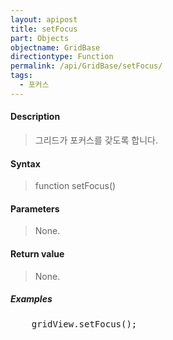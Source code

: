 ```yaml
---
layout: apipost
title: setFocus
part: Objects
objectname: GridBase
directiontype: Function
permalink: /api/GridBase/setFocus/
tags:
  - 포커스
---
```



#### Description

> 그리드가 포커스를 갖도록 합니다.   


#### Syntax

> function setFocus()

#### Parameters

> None.

#### Return value

> None.

##### Examples 

<pre class="prettyprint">
    gridView.setFocus();
</pre>




